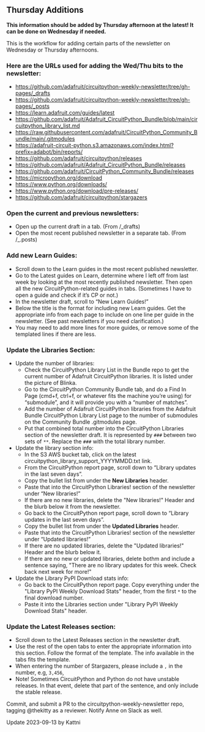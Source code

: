 ## Thursday Additions

**This information should be added by Thursday afternoon at the latest! It can be done on Wednesday
if needed.**

This is the workflow for adding certain parts of the newsletter on Wednesday or Thursday afternoons.

### Here are the URLs used for adding the Wed/Thu bits to the newsletter:
- https://github.com/adafruit/circuitpython-weekly-newsletter/tree/gh-pages/_drafts
- https://github.com/adafruit/circuitpython-weekly-newsletter/tree/gh-pages/_posts
- https://learn.adafruit.com/guides/latest
- https://github.com/adafruit/Adafruit_CircuitPython_Bundle/blob/main/circuitpython_library_list.md
- https://raw.githubusercontent.com/adafruit/CircuitPython_Community_Bundle/main/.gitmodules
- https://adafruit-circuit-python.s3.amazonaws.com/index.html?prefix=adabot/bin/reports/
- https://github.com/adafruit/circuitpython/releases
- https://github.com/adafruit/Adafruit_CircuitPython_Bundle/releases
- https://github.com/adafruit/CircuitPython_Community_Bundle/releases
- https://micropython.org/download
- https://www.python.org/downloads/
- https://www.python.org/download/pre-releases/
- https://github.com/adafruit/circuitpython/stargazers

### Open the current and previous newsletters:
- Open up the current draft in a tab. (From /_drafts)
- Open the most recent published newsletter in a separate tab. (From /_.posts)

### Add new Learn Guides:
- Scroll down to the Learn guides in the most recent published newsletter.
- Go to the Latest guides on Learn, determine where I left off from last week by looking at the most recently published newsletter. Then open all the new CircuitPython-related guides in tabs. (Sometimes I have to open a guide and check if it’s CP or not.)
- In the newsletter draft, scroll to “New Learn Guides!”
- Below the title is the format for including new Learn guides. Get the appropriate info from each page to include on one line per guide in the newsletter. (See past newsletters if you need clarification.)
- You may need to add more lines for more guides, or remove some of the templated lines if there are less.

### Update the Libraries Section:
- Update the number of libraries:
  - Check the CircuitPython Library List in the Bundle repo to get the current number of Adafruit CircuitPython libraries. It is listed under the picture of Blinka.
  - Go to the CircuitPython Community Bundle tab, and do a Find In Page (cmd+f, ctrl+f, or whatever fits the machine you’re using) for “submodule”, and it will provide you with a “number of matches”. 
  - Add the number of Adafruit CircuitPython libraries from the Adafruit Bundle CircuitPython Library List page to the number of submodules on the Community Bundle .gitmodules page.
  - Put that combined total number into the CircuitPython Libraries section of the newsletter draft. It is represented by `###` between two sets of `**`. Replace the `###` with the total library number.
- Update the library section info:
  - In the S3 AWS bucket tab, click on the latest circuitpython_library_support_YYYYMMDD.txt link.
  - From the CircuitPython report page, scroll down to “Library updates in the last seven days”. 
  - Copy the bullet list from under the **New Libraries** header.
  - Paste that into the CircuitPython Libraries! section of the newsletter under “New libraries!” 
  - If there are no new libraries, delete the "New libraries!" Header and the blurb below it from the newsletter.
  - Go back to the CircuitPython report page, scroll down to “Library updates in the last seven days”. 
  - Copy the bullet list from under the **Updated Libraries** header.
  - Paste that into the CircuitPython Libraries! section of the newsletter under “Updated libraries!”
  - If there are no updated libraries, delete the "Updated libraries!" Header and the blurb below it.
  - If there are no new or updated libraries, delete bothm and include a sentence saying, "There are no library updates for this week. Check back next week for more!"
- Update the Library PyPI Download stats info:
  - Go back to the CircuitPython report page. Copy everything under the "Library PyPI Weekly Download Stats" header, from the first `*` to the final download number.
  - Paste it into the Libraries section under "Library PyPI Weekly Download Stats" header.

### Update the Latest Releases section:
- Scroll down to the Latest Releases section in the newsletter draft.
- Use the rest of the open tabs to enter the appropriate information into this section. Follow the format of the template. The info available in the tabs fits the template.
- When entering the number of Stargazers, please include a `,` in the number, e.g, `3,456`, 
- Note! Sometimes CircuitPython and Python do not have unstable releases. In that event, delete that part of the sentence, and only include the stable release.

Commit, and submit a PR to the circuitpython-weekly-newsletter repo, tagging @thekitty as a reviewer. 
Notify Anne on Slack as well.

Update 2023-09-13 by Kattni
